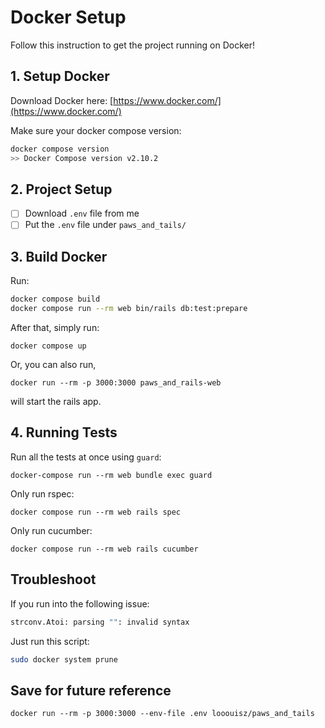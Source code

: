 # Docker Setup

Follow this instruction to get the project running on Docker!

## 1. Setup Docker

Download Docker here: [https://www.docker.com/](https://www.docker.com/)

Make sure your docker compose version:

```bash
docker compose version
>> Docker Compose version v2.10.2
```

## 2. Project Setup

- [ ] Download `.env` file from me
- [ ] Put the `.env` file under `paws_and_tails/`

## 3. Build Docker 

Run:

```bash 
docker compose build
docker compose run --rm web bin/rails db:test:prepare
```

After that, simply run:

`docker compose up`

Or, you can also run,

`docker run --rm -p 3000:3000 paws_and_rails-web`

will start the rails app.

## 4. Running Tests

Run all the tests at once using `guard`:

`docker-compose run --rm web bundle exec guard`

Only run rspec:

`docker compose run --rm web rails spec`

Only run cucumber:

`docker compose run --rm web rails cucumber`

## Troubleshoot

If you run into the following issue:

```bash
strconv.Atoi: parsing "": invalid syntax
```

Just run this script:

```bash
sudo docker system prune
```

## Save for future reference

`docker run --rm -p 3000:3000 --env-file .env looouisz/paws_and_tails`